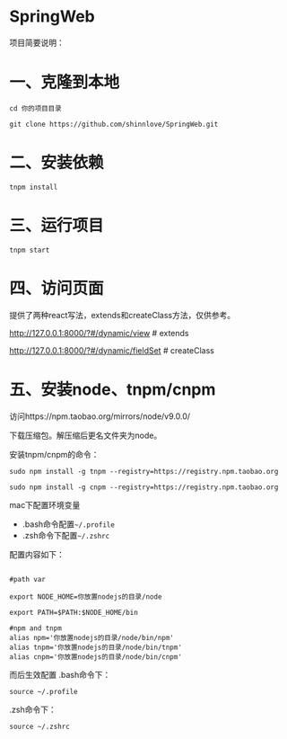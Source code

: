 # SpringWeb

项目简要说明：

# 一、克隆到本地

```shell
cd 你的项目目录

git clone https://github.com/shinnlove/SpringWeb.git
```

# 二、安装依赖

```shell
tnpm install
```

# 三、运行项目

```shell
tnpm start
```

# 四、访问页面

提供了两种react写法，extends和createClass方法，仅供参考。

http://127.0.0.1:8000/?#/dynamic/view # extends

http://127.0.0.1:8000/?#/dynamic/fieldSet # createClass

# 五、安装node、tnpm/cnpm
访问https://npm.taobao.org/mirrors/node/v9.0.0/

下载压缩包。解压缩后更名文件夹为node。

安装tnpm/cnpm的命令：
```shell
sudo npm install -g tnpm --registry=https://registry.npm.taobao.org

sudo npm install -g cnpm --registry=https://registry.npm.taobao.org
```

mac下配置环境变量
- .bash命令配置`~/.profile`
- .zsh命令下配置`~/.zshrc`

配置内容如下：

```shell

#path var

export NODE_HOME=你放置nodejs的目录/node

export PATH=$PATH:$NODE_HOME/bin

#npm and tnpm
alias npm='你放置nodejs的目录/node/bin/npm'
alias tnpm='你放置nodejs的目录/node/bin/tnpm'
alias cnpm='你放置nodejs的目录/node/bin/cnpm'

```

而后生效配置
.bash命令下：
```shell
source ~/.profile
```
.zsh命令下：
```shell
source ~/.zshrc
```